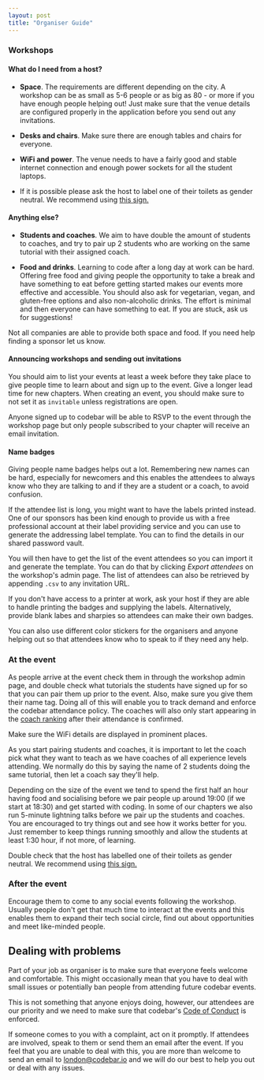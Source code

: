 ```yaml
---
layout: post
title: "Organiser Guide"
---
```


### Workshops

#### What do I need from a host?

- **Space**. The requirements are different depending on the city. A workshop can be as small as 5-6 people or as big as 80 - or more if you have enough people helping out! Just make sure that the venue details are configured properly in the application before you send out any invitations.

- **Desks and chairs**. Make sure there are enough tables and chairs for everyone.

- **WiFi and power**. The venue needs to have a fairly good and stable internet connection and enough power sockets for all the student laptops.

- If it is possible please ask the host to label one of their toilets as gender neutral. We recommend using [this sign.](http://www.uua.org/sites/live-new.uua.org/files/documents/lgbtq/gender_neutral_bathroom_11x17.pdf)

#### Anything else?

- **Students and coaches**. We aim to have double the amount of students to coaches, and try to pair up 2 students who are working on the same tutorial with their assigned coach.

- **Food and drinks**. Learning to code after a long day at work can be hard. Offering free food and giving people the opportunity to take a break and have something to eat before getting started makes our events more effective and accessible. You should also ask for vegetarian, vegan, and gluten-free options and also non-alcoholic drinks. The effort is minimal and then everyone can have something to eat. If you are stuck, ask us for suggestions!

Not all companies are able to provide both space and food. If you need help finding a sponsor let us know.

#### Announcing workshops and sending out invitations

You should aim to list your events at least a week before they take place to give people time to learn about and sign up to the event. Give a longer lead time for new chapters. When creating an event, you should make sure to not set it as `invitable` unless registrations are open.

Anyone signed up to codebar will be able to RSVP to the event through the workshop page but only people subscribed to your chapter will receive an email invitation.

#### Name badges

Giving people name badges helps out a lot. Remembering new names can be hard, especially for newcomers and this enables the attendees to always know who they are talking to and if they are a student or a coach, to avoid confusion.

If the attendee list is long, you might want to have the labels printed instead. One of our sponsors has been kind enough to provide us with a free professional account at their label providing service and you can use to generate the addressing label template. You can to find the details in our shared password vault.

You will then have to get the list of the event attendees so you can import it and generate the template. You can do that by clicking *Export attendees* on the workshop's admin page. The list of attendees can also be retrieved by appending `.csv` to any invitation URL.

If you don't have access to a printer at work, ask your host if they are able to handle printing the badges and supplying the labels. Alternatively, provide blank labes and sharpies so attendees can make their own badges.

You can also use different color stickers for the organisers and anyone helping out so that attendees know who to speak to if they need any help.


### At the event

As people arrive at the event check them in through the workshop admin page, and double check what tutorials the students have signed up for so that you can pair them up prior to the event. Also, make sure you give them their name tag. Doing all of this will enable you to track demand and enforce the codebar attendance policy. The coaches will also only start appearing in the [coach ranking](https://codebar.io/coaches) after their attendance is confirmed.

Make sure the WiFi details are displayed in prominent places.

As you start pairing students and coaches, it is important to let the coach pick what they want to teach as we have coaches of all experience levels attending. We normally do this by saying the name of 2 students doing the same tutorial, then let a coach say they'll help.

Depending on the size of the event we tend to spend the first half an hour having food and socialising before we pair people up around 19:00 (if we start at 18:30) and get started with coding. In some of our chapters we also run 5-minute lightning talks before we pair up the students and coaches. You are encouraged to try things out and see how it works better for you. Just remember to keep things running smoothly and allow the students at least 1:30 hour, if not more, of learning.

Double check that the host has labelled one of their toilets as gender neutral. We recommend using [this sign.](http://www.uua.org/sites/live-new.uua.org/files/documents/lgbtq/gender_neutral_bathroom_11x17.pdf)


### After the event

Encourage them to come to any social events following the workshop. Usually people don't get that much time to interact at the events and this enables them to expand their tech social circle, find out about opportunities and meet like-minded people.


## Dealing with problems

Part of your job as organiser is to make sure that everyone feels welcome and comfortable. This might occasionally mean that you have to deal with small issues or potentially ban people from attending future codebar events.

This is not something that anyone enjoys doing, however, our attendees are our priority and we need to make sure that codebar's [Code of Conduct](https://codebar.io/code-of-conduct) is enforced.

If someone comes to you with a complaint, act on it promptly. If attendees are involved, speak to them or send them an email after the event. If you feel that you are unable to deal with this, you are more than welcome to send an email to <london@codebar.io> and we will do our best to help you out or deal with any issues.
